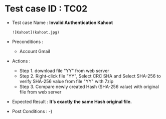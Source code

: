 # Test case ID : TC02
* Test case Name : **Invalid Authentication Kahoot**

      ![Kahoot](kahoot.jpg)

* Preconditions : 
  * Account Gmail
* Actions : 
  * Step 1. download file "YY" from web server
  * Step 2. Right-click file "YY", Select CRC SHA and Select SHA-256 to verify SHA-256 value from file "YY" with 7zip
  * Step 3. Compare newly created Hash (SHA-256 value) with original file from web server
* Expected Result : **It’s exactly the same Hash original file.** 
* Post Conditions : -)
  
